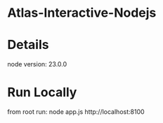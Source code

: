 # Atlas-Interactive-Nodejs

# Details
node version: 23.0.0

# Run Locally
from root run: node app.js
http://localhost:8100